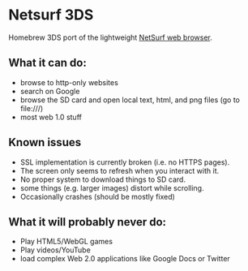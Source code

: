 # Netsurf 3DS

Homebrew 3DS port of the lightweight [NetSurf web browser](https://www.netsurf-browser.org/).

## What it can do:
- browse to http-only websites
- search on Google
- browse the SD card and open local text, html, and png files (go to file:///)
- most web 1.0 stuff

## Known issues
- SSL implementation is currently broken (i.e. no HTTPS pages).
- The screen only seems to refresh when you interact with it.
- No proper system to download things to SD card.
- some things (e.g. larger images) distort while scrolling.
- Occasionally crashes (should be mostly fixed)

## What it will probably never do:
- Play HTML5/WebGL games
- Play videos/YouTube
- load complex Web 2.0 applications like Google Docs or Twitter
